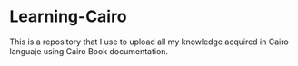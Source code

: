 # Learning-Cairo
This is a repository that I use to upload all my knowledge acquired in Cairo languaje using Cairo Book documentation.
